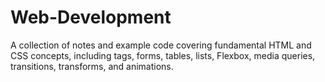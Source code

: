 # Web-Development
A collection of notes and example code covering fundamental HTML and CSS concepts, including tags, forms, tables, lists, Flexbox, media queries, transitions, transforms, and animations.
